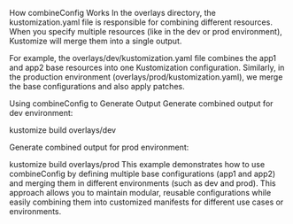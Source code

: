 How combineConfig Works
In the overlays directory, the kustomization.yaml file is responsible for combining different resources. When you specify multiple resources (like in the dev or prod environment), Kustomize will merge them into a single output.

For example, the overlays/dev/kustomization.yaml file combines the app1 and app2 base resources into one Kustomization configuration. Similarly, in the production environment (overlays/prod/kustomization.yaml), we merge the base configurations and also apply patches.


Using combineConfig to Generate Output
Generate combined output for dev environment:

kustomize build overlays/dev


Generate combined output for prod environment:


kustomize build overlays/prod
This example demonstrates how to use combineConfig by defining multiple base configurations (app1 and app2) and merging them in different environments (such as dev and prod). This approach allows you to maintain modular, reusable configurations while easily combining them into customized manifests for different use cases or environments.